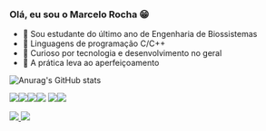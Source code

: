 ### Olá, eu sou o Marcelo Rocha 😁


- 🌱 Sou estudante do último ano de Engenharia de Biossistemas
- 🦾 Linguagens de programação C/C++
- 👀 Curioso por tecnologia e desenvolvimento no geral
- 🥋 A prática leva ao aperfeiçoamento
  

![Anurag's GitHub stats](https://github-readme-stats.vercel.app/api?username=marMroc&show_icons=true&theme=dracula)

<img src="https://icongr.am/devicon/c-original.svg?size=46&color=currentColor"><img src="https://icongr.am/devicon/cplusplus-original.svg?size=46&color=currentColor"><img src="https://icongr.am/devicon/html5-original.svg?size=46&color=currentColor"><img src="https://icongr.am/devicon/css3-original.svg?size=46&color=currentColor">
<img src="https://icongr.am/devicon/javascript-original.svg?size=46&color=currentColor"><img src="https://icongr.am/devicon/mysql-original-wordmark.svg?size=46&color=currentColor">





<a href = "https://www.linkedin.com/in/marcelo-martins-rocha-b79079227/"> <img src="https://img.shields.io/badge/LinkedIn-0077B5?style=for-the-badge&logo=linkedin&logoColor=white">
<a href = "https://linktr.ee/marcelomrocha"> <img src="https://img.shields.io/badge/linktree-39E09B?style=for-the-badge&logo=linktree&logoColor=white">
	


